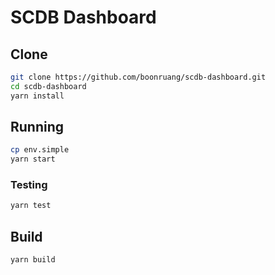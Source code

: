 # SCDB Dashboard

## Clone
```bash
git clone https://github.com/boonruang/scdb-dashboard.git
cd scdb-dashboard
yarn install
```

## Running
```bash
cp env.simple
yarn start
```

### Testing
```bash
yarn test
```

## Build
```bash
yarn build
```